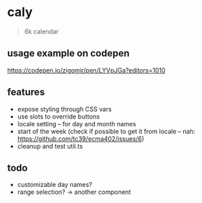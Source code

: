 # caly

> 6k calendar

## usage example on codepen

https://codepen.io/zigomir/pen/LYVpJGa?editors=1010

## features

- expose styling through CSS vars
- use slots to override buttons
- locale setting – for day and month names
- start of the week (check if possible to get it from locale – nah: https://github.com/tc39/ecma402/issues/6)
- cleanup and test util.ts

## todo

- customizable day names?
- range selection? -> another component
